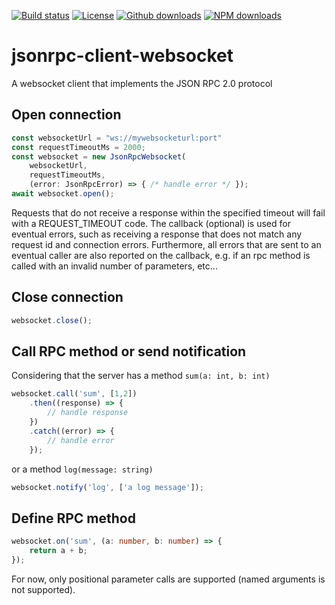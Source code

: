 [![Build status](https://ci.appveyor.com/api/projects/status/6ogi69aumjjq602i?svg=true)](https://ci.appveyor.com/project/fabriciobastian/jsonrpc-client-websocket) [![License](https://img.shields.io/github/license/fabriciobastian/jsonrpc-client-websocket)](https://choosealicense.com/licenses/mit/) [![Github downloads](https://img.shields.io/github/downloads/fabriciobastian/jsonrpc-client-websocket/total.svg)](https://github.com/fabriciobastian/jsonrpc-client-websocket) [![NPM downloads](https://img.shields.io/npm/dm/jsonrpc-client-websocket.svg)](https://www.npmjs.com/package/jsonrpc-client-websocket)

# jsonrpc-client-websocket

A websocket client that implements the JSON RPC 2.0 protocol

## Open connection

```typescript
const websocketUrl = "ws://mywebsocketurl:port"
const requestTimeoutMs = 2000;
const websocket = new JsonRpcWebsocket(
    websocketUrl,
    requestTimeoutMs,
    (error: JsonRpcError) => { /* handle error */ });
await websocket.open();
```
Requests that do not receive a response within the specified timeout will fail with a REQUEST_TIMEOUT code.
The callback (optional) is used for eventual errors, such as receiving a response that does not match any request id and
connection errors. Furthermore, all errors that are sent to an eventual caller are also reported on the callback, e.g.
if an rpc method is called with an invalid number of parameters, etc...

## Close connection

```typescript
websocket.close();
```

## Call RPC method or send notification

Considering that the server has a method `sum(a: int, b: int)`

```typescript
websocket.call('sum', [1,2])
    .then((response) => {
        // handle response
    })
    .catch((error) => {
        // handle error
    });
```

or a method `log(message: string)`

```typescript
websocket.notify('log', ['a log message']);
```

## Define RPC method

```typescript
websocket.on('sum', (a: number, b: number) => {
    return a + b;
});
```
For now, only positional parameter calls are supported (named arguments is not supported).

